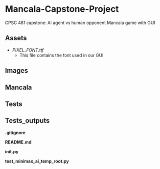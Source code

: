 # Mancala-Capstone-Project
CPSC 481 capstone: AI agent vs human opponent Mancala game with GUI

## Assets  
- *PIXEL_FONT.ttf*
  * This file contains the font used in our GUI

## Images

## Mancala

## Tests

## Tests_outputs

**.gitignore**  

**README.md**  

**__init__.py**  

**test_minimax_ai_temp_root.py**  

